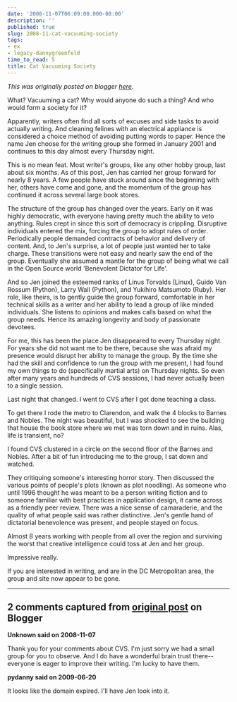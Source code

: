 ```yaml
---
date: '2008-11-07T06:09:00.000-08:00'
description: ''
published: true
slug: 2008-11-cat-vacuuming-society
tags:
- ex
- legacy-dannygreenfeld
time_to_read: 5
title: Cat Vacuuming Society
---
```


*This was originally posted on blogger [here](https://dannygreenfeld.blogspot.com/2008/11/cat-vacuuming-society.html)*.

What?  Vacuuming a cat?  Why would anyone do such a thing?  And who would form a society for it?

Apparently, writers often find all sorts of excuses and side tasks to avoid actually writing.  And cleaning felines with an electrical appliance is considered a choice method of avoiding putting words to paper.  Hence the name Jen choose for the writing group she formed in January 2001 and continues to this day almost every Thursday night.

This is no mean feat.  Most writer's groups, like any other hobby group, last about six months.  As of this post, Jen has carried her group forward for nearly 8 years.  A few people have stuck around since the beginning with her, others have come and gone, and the momentum of the group has continued it across several large book stores.

The structure of the group has changed over the years.  Early on it was highly democratic, with everyone having pretty much the ability to veto anything.  Rules crept in since this sort of democracy is crippling.  Disruptive individuals entered the mix, forcing the group to adopt rules of order.  Periodically people demanded contracts of behavior and delivery of content.  And, to Jen's surprise, a lot of people just wanted her to take charge.  These transitions were not easy and nearly saw the end of the group.  Eventually she assumed a mantle for the group of being what we call in the Open Source world 'Benevolent Dictator for Life'.

And so Jen joined the esteemed ranks of Linus Torvalds (Linux), Guido Van Rossum (Python), Larry Wall (Python), and Yukihiro Matsumoto (Ruby).  Her role, like theirs, is to gently guide the group forward, comfortable in her technical skills as a writer and her ability to lead a group of like minded individuals.  She listens to opinions and makes calls based on what the group needs.  Hence its amazing longevity and body of passionate devotees.

For me, this has been the place Jen disappeared to every Thursday night.  For years she did not want me to be there, because she was afraid my presence would disrupt her ability to manage the group.  By the time she had the skill and confidence to run the group with me present, I had found my own things to do (specifically martial arts) on Thursday nights.  So even after many years and hundreds of CVS sessions, I had never actually been to a single session.

Last night that changed.  I went to CVS after I got done teaching a class.

To get there I rode the metro to Clarendon, and walk the 4 blocks to Barnes and Nobles.  The night was beautiful, but I was shocked to see the building that house the book store where we met was torn down and in ruins.  Alas, life is transient, no?

I found CVS clustered in a circle on the second floor of the Barnes and Nobles.  After a bit of fun introducing me to the group, I sat down and watched.

They critiquing someone's interesting horror story.  Then discussed the various points of people's plots (known as plot noodling).  As someone who until 1996 thought he was meant to be a person writing fiction and to someone familiar with best practices in application design, it came across as a friendly peer review.  There was a nice sense of camaraderie, and the quality of what people said was rather distinctive.  Jen's gentle hand of dictatorial benevolence was present, and people stayed on focus. 

Almost 8 years working with people from all over the region and surviving the worst that creative intelligence could toss at Jen and her group. 

Impressive really.

If you are interested in writing, and are in the DC Metropolitan area, the group and site now appear to be gone.

---

## 2 comments captured from [original post](https://dannygreenfeld.blogspot.com/2008/11/cat-vacuuming-society.html) on Blogger

**Unknown said on 2008-11-07**

Thank you for your comments about CVS.  I'm just sorry we had a small group for you to observe.  And I do have a wonderful brain trust there--everyone is eager to improve their writing.  I'm lucky to have them.

**pydanny said on 2009-06-20**

It looks like the domain expired. I'll have Jen look into it.

